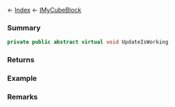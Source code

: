 ← [Index](Api-Index) ← [IMyCubeBlock](VRage.Game.ModAPI.Ingame.IMyCubeBlock)

### Summary

```csharp
private public abstract virtual void UpdateIsWorking
```

### Returns

### Example

### Remarks

